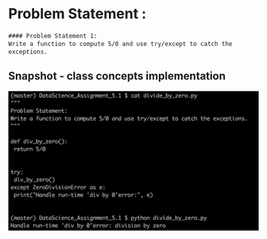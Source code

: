 # Problem Statement :
```
#### Problem Statement​ ​1:
Write a function to compute 5/0 and use try/except to catch the exceptions.
```

## Snapshot - class concepts implementation


![alt text](screenshots/divide_by_zero.png "divide_by_zero")

